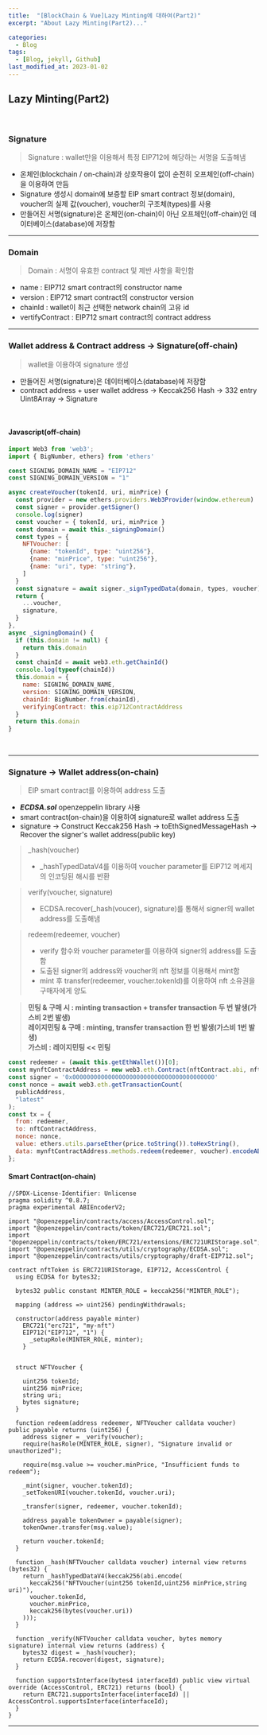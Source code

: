 ```yaml
---
title:  "[BlockChain & Vue]Lazy Minting에 대하여(Part2)"
excerpt: "About Lazy Minting(Part2)..."

categories:
  - Blog
tags:
  - [Blog, jekyll, Github]
last_modified_at: 2023-01-02
---
```


## Lazy Minting(Part2)
<br />

### Signature
> Signature : wallet만을 이용해서 특정 EIP712에 해당하는 서명을 도출해냄
- 온체인(blockchain / on-chain)과 상호작용이 없이 순전히 오프체인(off-chain)을 이용하여 만듬
- Signature 생성시 domain에 보증할 EIP smart contract 정보(domain), voucher의 실제 값(voucher), voucher의 구조체(types)를 사용 
- 만들어진 서명(signature)은 온체인(on-chain)이 아닌 오프체인(off-chain)인 데이터베이스(database)에 저장함

---

### Domain
> Domain : 서명이 유효한 contract 및 제반 사항을 확인함 
- name : EIP712 smart contract의 constructor name
- version : EIP712 smart contract의 constructor version
- chainId : wallet이 최근 선택한 network chain의 고유 id
- vertifyContract : EIP712 smart contract의 contract address

---

### Wallet address & Contract address -> Signature(off-chain)
> wallet을 이용하여 signature 생성
- 만들어진 서명(signature)은 데이터베이스(database)에 저장함
- contract address + user wallet address -> Keccak256 Hash -> 332 entry Uint8Array -> Signature
<br />

#### Javascript(off-chain)

```javascript
import Web3 from 'web3';
import { BigNumber, ethers} from 'ethers'

const SIGNING_DOMAIN_NAME = "EIP712"
const SIGNING_DOMAIN_VERSION = "1"

async createVoucher(tokenId, uri, minPrice) {
  const provider = new ethers.providers.Web3Provider(window.ethereum)
  const signer = provider.getSigner()
  console.log(signer)
  const voucher = { tokenId, uri, minPrice }
  const domain = await this._signingDomain()
  const types = {
    NFTVoucher: [
      {name: "tokenId", type: "uint256"},
      {name: "minPrice", type: "uint256"},
      {name: "uri", type: "string"},  
    ]
  }
  const signature = await signer._signTypedData(domain, types, voucher)
  return {
    ...voucher,
    signature,
  }
},
async _signingDomain() {
  if (this.domain != null) {
  	return this.domain
  }
  const chainId = await web3.eth.getChainId()
  console.log(typeof(chainId))
  this.domain = {
  	name: SIGNING_DOMAIN_NAME,
  	version: SIGNING_DOMAIN_VERSION,
  	chainId: BigNumber.from(chainId),
  	verifyingContract: this.eip712ContractAddress
  }
  return this.domain
}
```

<br />

---

### Signature -> Wallet address(on-chain)
> EIP smart contract를 이용하여 address 도출
- **_ECDSA.sol_** openzeppelin library 사용
- smart contract(on-chain)을 이용하여 signature로 wallet address 도출
- signature -> Construct Keccak256 Hash -> toEthSignedMessageHash -> Recover the signer's wallet address(public key)


> _hash(voucher)
> - _hashTypedDataV4를 이용하여 voucher parameter를 EIP712 메세지의 인코딩된 해시를 반환

> verify(voucher, signature)
> - ECDSA.recover(_hash(voucer), signature)를 통해서 signer의 wallet address를 도출해냄

>  redeem(redeemer, voucher)
> - verify 함수와 voucher parameter를 이용하여 signer의 address를 도출함
> - 도출된 signer의 address와 voucher의 nft 정보를 이용해서 mint함 
> - mint 후 transfer(redeemer, voucher.tokenId)를 이용하여 nft 소유권을 구매자에게 양도

> **민팅 & 구매 시 : minting transaction + transfer transaction 두 번 발생(가스비 2번 발생)**<br/>
> **레이지민팅 & 구매 : minting, transfer transaction 한 번 발생(가스비 1번 발생)**<br/>
> **가스비 : 레이지민팅 << 민팅**


```javascript
const redeemer = (await this.getEthWallet())[0];
const mynftContractAddress = new web3.eth.Contract(nftContract.abi, nftContractAddress);
const signer = '0x0000000000000000000000000000000000000000'
const nonce = await web3.eth.getTransactionCount(
  publicAddress,
  "latest"
); 
const tx = {
  from: redeemer,
  to: nftContractAddress,
  nonce: nonce,
  value: ethers.utils.parseEther(price.toString()).toHexString(),
  data: mynftContractAddress.methods.redeem(redeemer, voucher).encodeABI(),
};
```

#### Smart Contract(on-chain)

```solidity
//SPDX-License-Identifier: Unlicense
pragma solidity ^0.8.7;
pragma experimental ABIEncoderV2;

import "@openzeppelin/contracts/access/AccessControl.sol";
import "@openzeppelin/contracts/token/ERC721/ERC721.sol";
import "@openzeppelin/contracts/token/ERC721/extensions/ERC721URIStorage.sol";
import "@openzeppelin/contracts/utils/cryptography/ECDSA.sol";
import "@openzeppelin/contracts/utils/cryptography/draft-EIP712.sol";

contract nftToken is ERC721URIStorage, EIP712, AccessControl {
  using ECDSA for bytes32;

  bytes32 public constant MINTER_ROLE = keccak256("MINTER_ROLE");

  mapping (address => uint256) pendingWithdrawals;

  constructor(address payable minter)
    ERC721("erc721", "my-nft") 
    EIP712("EIP712", "1") {
      _setupRole(MINTER_ROLE, minter);
    }


  struct NFTVoucher {

    uint256 tokenId;
    uint256 minPrice;
    string uri;
    bytes signature;
  }

  function redeem(address redeemer, NFTVoucher calldata voucher) public payable returns (uint256) {
    address signer = _verify(voucher);
    require(hasRole(MINTER_ROLE, signer), "Signature invalid or unauthorized");

    require(msg.value >= voucher.minPrice, "Insufficient funds to redeem");

    _mint(signer, voucher.tokenId);
    _setTokenURI(voucher.tokenId, voucher.uri);

    _transfer(signer, redeemer, voucher.tokenId);

    address payable tokenOwner = payable(signer);
    tokenOwner.transfer(msg.value);       

    return voucher.tokenId;
  }

  function _hash(NFTVoucher calldata voucher) internal view returns (bytes32) {
    return _hashTypedDataV4(keccak256(abi.encode(
      keccak256("NFTVoucher(uint256 tokenId,uint256 minPrice,string uri)"),
      voucher.tokenId,
      voucher.minPrice,
      keccak256(bytes(voucher.uri))
    )));
  }

  function _verify(NFTVoucher calldata voucher, bytes memory signature) internal view returns (address) {
    bytes32 digest = _hash(voucher);
    return ECDSA.recover(digest, signature);
  }

  function supportsInterface(bytes4 interfaceId) public view virtual override (AccessControl, ERC721) returns (bool) {
    return ERC721.supportsInterface(interfaceId) || AccessControl.supportsInterface(interfaceId);
  }
}
```


---

